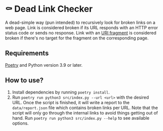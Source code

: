 # ⚰️ Dead Link Checker

A dead-simple way (pun intended) to recursively look for broken links on a web page. Link is considered broken if its URL responds with an HTTP error status code or sends no response. Link with an [URI fragment](https://en.wikipedia.org/wiki/URI_fragment) is considered broken if there's no target for the fragment on the corresponding page.

## Requirements

[Poetry](https://python-poetry.org/) and Python version 3.9 or later.

## How to use?

1. Install dependencies by running `poetry install`.
2. Run `poetry run python3 src/index.py --url <url>` with the desired URL. Once the script is finished, it will write a report to the `data/report.json` file which contains broken links per URL. Note that the script will only go through the internal links to avoid things getting out of hand. Run `poetry run python3 src/index.py --help` to see available options.
